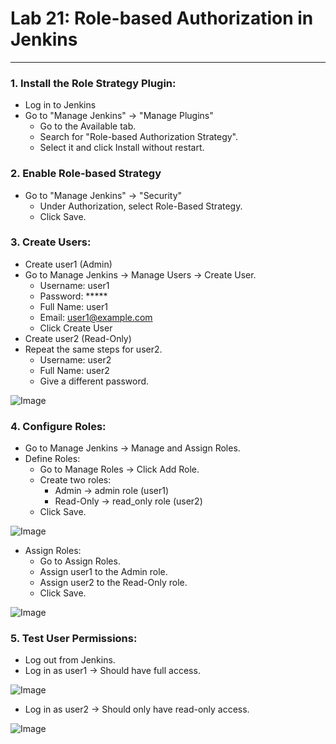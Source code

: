 # Lab 21: Role-based Authorization in Jenkins
---
### 1. Install the Role Strategy Plugin:
   * Log in to Jenkins
   * Go to "Manage Jenkins" → "Manage Plugins"
     * Go to the Available tab.
     * Search for "Role-based Authorization Strategy".
     * Select it and click Install without restart.

### 2. Enable Role-based Strategy
   * Go to "Manage Jenkins" → "Security"
     * Under Authorization, select Role-Based Strategy.
     * Click Save.

### 3. Create Users:
   * Create user1 (Admin)
   * Go to Manage Jenkins → Manage Users → Create User.
     * Username: user1
     * Password: *****
     * Full Name: user1
     * Email: user1@example.com
     * Click Create User
   * Create user2 (Read-Only)
   * Repeat the same steps for user2.
     * Username: user2
     * Full Name: user2
     * Give a different password.
       
   ![Image](https://github.com/user-attachments/assets/effa248c-5978-4a38-b7ed-f0c4f257b545)

### 4. Configure Roles:
   * Go to Manage Jenkins → Manage and Assign Roles.
   * Define Roles:
     * Go to Manage Roles → Click Add Role.
     * Create two roles:
       * Admin → admin role (user1)
       * Read-Only → read_only role (user2)
     * Click Save.
       
   ![Image](https://github.com/user-attachments/assets/467d16c2-256f-47a0-bb82-c2e1b795a785)

   * Assign Roles:
     * Go to Assign Roles.
     * Assign user1 to the Admin role.
     * Assign user2 to the Read-Only role.
     * Click Save.
       
  ![Image](https://github.com/user-attachments/assets/0a71c84e-a28e-4be6-adc0-2c4cedca4df3)

### 5. Test User Permissions:
   *  Log out from Jenkins.
   *  Log in as user1 → Should have full access.
     
  ![Image](https://github.com/user-attachments/assets/ea07afc6-7d07-493e-b0a5-e9dc6bbb182c)
  
   *  Log in as user2 → Should only have read-only access.
     
   ![Image](https://github.com/user-attachments/assets/2c312156-0ce2-42df-ac5b-46a186d0fde4)
     




   
